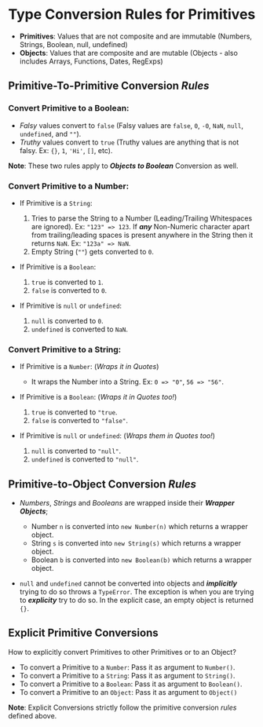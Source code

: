 # Type Conversion Rules for Primitives

- **Primitives**: Values that are not composite and are immutable (Numbers, Strings, Boolean, null, undefined)
- **Objects**: Values that are composite and are mutable (Objects - also includes Arrays, Functions, Dates, RegExps)

## Primitive-To-Primitive Conversion *Rules*

### Convert Primitive to a Boolean:

- *Falsy* values convert to `false` (Falsy values are `false`, `0`, `-0`, `NaN`, `null`, `undefined`, and `""`).
- *Truthy* values convert to `true` (Truthy values are anything that is not falsy. Ex: `{}`, `1`, `'Hi'`, `[]`, etc).

**Note**: These two rules apply to ***Objects to Boolean*** Conversion as well.

### Convert Primitive to a Number:

- If Primitive is a `String`:
	1. Tries to parse the String to a Number (Leading/Trailing Whitespaces are ignored). Ex: `"123" => 123`. If ***any*** Non-Numeric character apart from trailing/leading spaces is present anywhere in the String then it returns `NaN`. Ex: `"123a" => NaN`.
	3. Empty String (`""`) gets converted to `0`.

- If Primitive is a `Boolean`:
	1. `true` is converted to `1`.
	2. `false` is converted to `0`.

- If Primitive is `null` or `undefined`:
	1. `null` is converted to `0`.
	2. `undefined` is converted to `NaN`.

### Convert Primitive to a String:

- If Primitive is a `Number`: (*Wraps it in Quotes*)
	- It wraps the Number into a String. Ex: `0 => "0"`, `56 => "56"`.

- If Primitive is a `Boolean`: (*Wraps it in Quotes too!*)
	1. `true` is converted to `"true`.
	2. `false` is converted to `"false"`.

- If Primitive is `null` or `undefined`: (*Wraps them in Quotes too!*)
	1. `null` is converted to `"null"`.
	2. `undefined` is converted to `"null"`.

## Primitive-to-Object Conversion *Rules*

- *Numbers*, *Strings* and *Booleans* are wrapped inside their ***Wrapper Objects***;
	- Number `n` is converted into `new Number(n)` which returns a wrapper object.
	- String `s` is converted into `new String(s)` which returns a wrapper object.
	- Boolean `b` is converted into `new Boolean(b)` which returns a wrapper object.

- `null` and `undefined` cannot be converted into objects and ***implicitly*** trying to do so throws a `TypeError`. The exception is when you are trying to ***explicity*** try to do so. In the explicit case, an empty object is returned `{}`.

## Explicit Primitive Conversions

How to explicitly convert Primitives to other Primitives or to an Object?

- To convert a Primitive to a `Number`: Pass it as argument to `Number()`.
- To convert a Primitive to a `String`: Pass it as argument to `String()`.
- To convert a Primitive to a `Boolean`: Pass it as argument to `Boolean()`.
- To convert a Primitive to an `Object`: Pass it as argument to `Object()`

**Note**: Explicit Conversions strictly follow the primitive conversion *rules* defined above.
